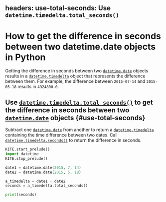 headers:
  use-total-seconds: Use `datetime.timedelta.total_seconds()`
---
# How to get the difference in seconds between two datetime.date objects in Python
Getting the difference in seconds between two [`datetime.date`](kite-sym:datetime.date) objects results in a [`datetime.timedelta`](kite-sym:datetime.timedelta) object that represents the difference between them. For example, the difference between `2015-07-14` and `2015-05-18` results in `4924800.0`.

## Use [`datetime.timedelta.total_seconds()`](kite-sym:datetime.timedelta.total_seconds) to get the difference in seconds between two [`datetime.date`](kite-sym:datetime.date) objects {#use-total-seconds}
Subtract one [`datetime.date`](kite-sym:datetime.date) from another to return a [`datetime.timedelta`](kite-sym:datetime.timedelta) containing the time difference between two dates. Call [`datetime.timedelta.seconds()`](kite-sym:datetime.timedelta.seconds) to return the difference in seconds.
```python
KITE.start_prelude()
import datetime
KITE.stop_prelude()

date1 = datetime.date(2015, 7, 14)
date2 = datetime.date(2015, 5, 18)

a_timedelta = date1 - date2
seconds = a_timedelta.total_seconds()

print(seconds)
```
